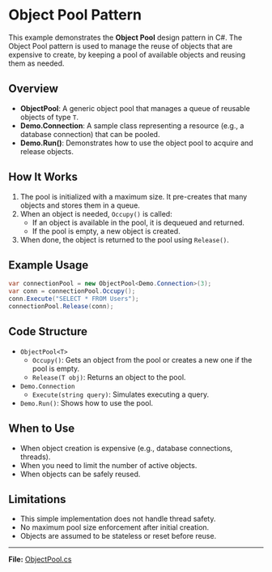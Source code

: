 # Object Pool Pattern

This example demonstrates the **Object Pool** design pattern in C#. The Object Pool pattern is used to manage the reuse of objects that are expensive to create, by keeping a pool of available objects and reusing them as needed.

## Overview

- **ObjectPool<T>**: A generic object pool that manages a queue of reusable objects of type `T`.
- **Demo.Connection**: A sample class representing a resource (e.g., a database connection) that can be pooled.
- **Demo.Run()**: Demonstrates how to use the object pool to acquire and release objects.

## How It Works

1. The pool is initialized with a maximum size. It pre-creates that many objects and stores them in a queue.
2. When an object is needed, `Occupy()` is called:
   - If an object is available in the pool, it is dequeued and returned.
   - If the pool is empty, a new object is created.
3. When done, the object is returned to the pool using `Release()`.

## Example Usage

```csharp
var connectionPool = new ObjectPool<Demo.Connection>(3);
var conn = connectionPool.Occupy();
conn.Execute("SELECT * FROM Users");
connectionPool.Release(conn);
```

## Code Structure

- `ObjectPool<T>`
  - `Occupy()`: Gets an object from the pool or creates a new one if the pool is empty.
  - `Release(T obj)`: Returns an object to the pool.
- `Demo.Connection`
  - `Execute(string query)`: Simulates executing a query.
- `Demo.Run()`: Shows how to use the pool.

## When to Use
- When object creation is expensive (e.g., database connections, threads).
- When you need to limit the number of active objects.
- When objects can be safely reused.

## Limitations
- This simple implementation does not handle thread safety.
- No maximum pool size enforcement after initial creation.
- Objects are assumed to be stateless or reset before reuse.

---

**File:** [ObjectPool.cs](ObjectPool.cs)
